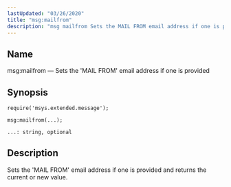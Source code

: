```yaml
---
lastUpdated: "03/26/2020"
title: "msg:mailfrom"
description: "msg mailfrom Sets the MAIL FROM email address if one is provided msg mailfrom Sets the MAIL FROM email address if one is provided and returns the current or new value..."
---
```


<a name="lua.ref.msg_mailfrom"></a> 
## Name

msg:mailfrom — Sets the 'MAIL FROM' email address if one is provided

<a name="idp25501120"></a> 
## Synopsis

`require('msys.extended.message');`

`msg:mailfrom(...);`

`...: string, optional`<a name="idp25504496"></a> 
## Description

Sets the 'MAIL FROM' email address if one is provided and returns the current or new value.